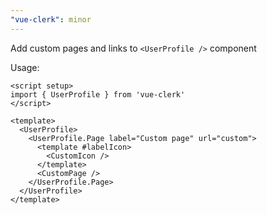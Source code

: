 ```yaml
---
"vue-clerk": minor
---
```


Add custom pages and links to `<UserProfile />` component

Usage:

```vue
<script setup>
import { UserProfile } from 'vue-clerk'
</script>

<template>
  <UserProfile>
    <UserProfile.Page label="Custom page" url="custom">
      <template #labelIcon>
        <CustomIcon />
      </template>
      <CustomPage />
    </UserProfile.Page>
  </UserProfile>
</template>
```

